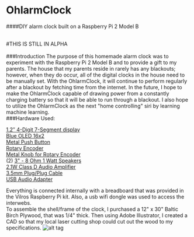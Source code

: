 # OhlarmClock
####DIY alarm clock built on a Raspberry Pi 2 Model B
<br />
<br />

#THIS IS STILL IN ALPHA
<br />
<br />
###Introduction
  The purpose of this homemade alarm clock was to experiment with the Raspberry Pi 2 Model B and to provide a gift to my parents. The house that my parents reside in rarely has any blackouts; however, when they do occur, all of the digital clocks in the house need to be manually set. With the OhlarmClock, it will continue to perform regularly after a blackout by fetching time from the internet. In the future, I hope to make the OhlarmClock capable of drawing power from a constantly charging battery so that it will be able to run through a blackout. I also hope to utilize the OhlarmClock as the next "home controlling" siri by learning machine learning. 
<br />
###Hardware Used:

[1.2″ 4-Digit 7-Segment display](https://www.adafruit.com/products/1268)<br />
[Blue OLED 16x2](https://www.adafruit.com/products/823)<br />
[Metal Push Button](https://www.adafruit.com/products/481)<br />
[Rotary Encoder](https://www.adafruit.com/products/377)<br />
[Metal Knob for Rotary Encoder](https://www.adafruit.com/products/2056)<br />
(2) [3" - 8 Ohm 1 Watt Speakers](https://www.adafruit.com/products/1313)<br />
[2.1W Class D Audio Amplifier ](https://www.adafruit.com/products/1552)<br />
[3.5mm Plug/Plug Cable](https://www.adafruit.com/products/876)<br />
[USB Audio Adapter](https://www.adafruit.com/products/1475)<br />

Everything is connected internally with a breadboard that was provided in the Vilros Raspberry Pi kit. Also, a usb wifi dongle was used to access the interwebs. <br />
To assemble the shell/frame of the clock, I purchased a 12" x 30" Baltic Birch Plywood, that was 1/4" thick. Then using Adobe Illustrator, I created a CAD so that my local laser cutting shop could cut out the wood to my specifications.
![alt tag](http://i.imgur.com/FB51WWR.jpg)

